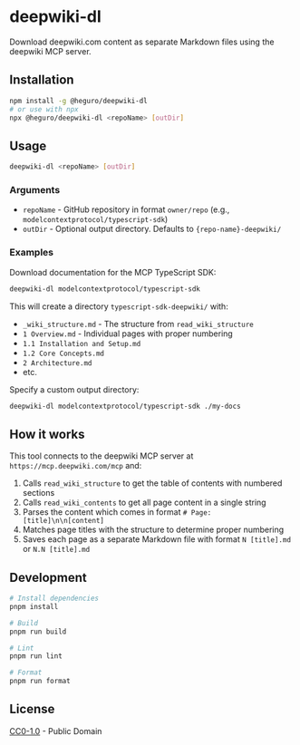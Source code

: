 # deepwiki-dl

Download deepwiki.com content as separate Markdown files using the deepwiki MCP server.

## Installation

```bash
npm install -g @heguro/deepwiki-dl
# or use with npx
npx @heguro/deepwiki-dl <repoName> [outDir]
```

## Usage

```bash
deepwiki-dl <repoName> [outDir]
```

### Arguments

- `repoName` - GitHub repository in format `owner/repo` (e.g., `modelcontextprotocol/typescript-sdk`)
- `outDir` - Optional output directory. Defaults to `{repo-name}-deepwiki/`

### Examples

Download documentation for the MCP TypeScript SDK:

```bash
deepwiki-dl modelcontextprotocol/typescript-sdk
```

This will create a directory `typescript-sdk-deepwiki/` with:

- `_wiki_structure.md` - The structure from `read_wiki_structure`
- `1 Overview.md` - Individual pages with proper numbering
- `1.1 Installation and Setup.md`
- `1.2 Core Concepts.md`
- `2 Architecture.md`
- etc.

Specify a custom output directory:

```bash
deepwiki-dl modelcontextprotocol/typescript-sdk ./my-docs
```

## How it works

This tool connects to the deepwiki MCP server at `https://mcp.deepwiki.com/mcp` and:

1. Calls `read_wiki_structure` to get the table of contents with numbered sections
2. Calls `read_wiki_contents` to get all page content in a single string
3. Parses the content which comes in format `# Page: [title]\n\n[content]`
4. Matches page titles with the structure to determine proper numbering
5. Saves each page as a separate Markdown file with format `N [title].md` or `N.N [title].md`

## Development

```bash
# Install dependencies
pnpm install

# Build
pnpm run build

# Lint
pnpm run lint

# Format
pnpm run format
```

## License

[CC0-1.0](LICENSE) - Public Domain
